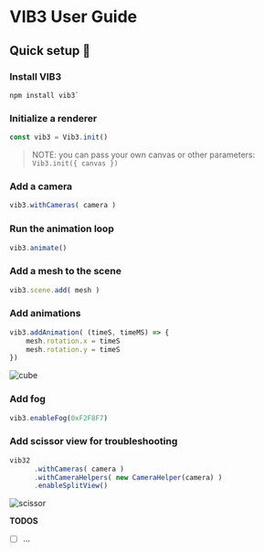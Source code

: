 # VIB3 User Guide

## Quick setup 🚀

### Install VIB3
```
npm install vib3`
```
### Initialize a renderer
```typescript
const vib3 = Vib3.init()
```

> NOTE: you can pass your own canvas or other parameters: 
> `Vib3.init({ canvas })` 

### Add a camera
```typescript
vib3.withCameras( camera )
```

### Run the animation loop
```typescript
vib3.animate()
```

### Add a mesh to the scene
```typescript
vib3.scene.add( mesh )
```

### Add animations
```typescript
vib3.addAnimation( (timeS, timeMS) => {
    mesh.rotation.x = timeS
    mesh.rotation.y = timeS
})
```

![cube](https://user-images.githubusercontent.com/8824819/152457160-b0ddb2e3-42ed-4950-ae0b-4aa06f4f942d.gif)

### Add fog
```typescript
vib3.enableFog(0xF2F8F7)
```

### Add scissor view for troubleshooting
```typescript
vib32
      .withCameras( camera )
      .withCameraHelpers( new CameraHelper(camera) )
      .enableSplitView()
```

![scissor](https://user-images.githubusercontent.com/8824819/152457241-bbdbaf7e-48d5-4a30-a142-a355a65c4eb7.gif)


__TODOS__

- [ ] ...
